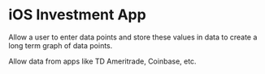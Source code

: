 # iOS Investment App

Allow a user to enter data points and store these values in data to create a long term graph of data points.

Allow data from apps like TD Ameritrade, Coinbase, etc.

